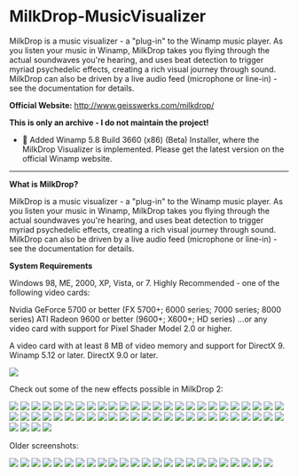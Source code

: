 # MilkDrop-MusicVisualizer
MilkDrop is a music visualizer - a "plug-in" to the Winamp music player. As you listen your music in Winamp, MilkDrop takes you flying through the actual soundwaves you're hearing, and uses beat detection to trigger myriad psychedelic effects, creating a rich visual journey through sound. MilkDrop can also be driven by a live audio feed (microphone or line-in) - see the documentation for details.

**Official Website:** http://www.geisswerks.com/milkdrop/

**This is only an archive - I do not maintain the project!**
- 🦙 Added Winamp 5.8 Build 3660 (x86) (Beta) Installer, where the MilkDrop Visualizer is implemented. Please get the latest version on the official Winamp website.

---

**What is MilkDrop?**

MilkDrop is a music visualizer - a "plug-in" to the Winamp music player. As you listen your music in Winamp, MilkDrop takes you flying through the actual soundwaves you're hearing, and uses beat detection to trigger myriad psychedelic effects, creating a rich visual journey through sound. MilkDrop can also be driven by a live audio feed (microphone or line-in) - see the documentation for details.



**System Requirements**

Windows 98, ME, 2000, XP, Vista, or 7.
Highly Recommended - one of the following video cards:
 	
Nvidia GeForce 5700 or better (FX 5700+; 6000 series; 7000 series; 8000 series)
ATI Radeon 9600 or better (9600+; X600+; HD series)
...or any video card with support for Pixel Shader Model 2.0 or higher.
 
A video card with at least 8 MB of video memory and support for DirectX 9.
Winamp 5.12 or later.
DirectX 9.0 or later.

![](https://raw.githubusercontent.com/xlimit91/MilkDrop-MusicVisualizer/master/MilkDrop%20Screenshots_files/milkdrop6.jpg)

Check out some of the new effects possible in MilkDrop 2:  

![](https://raw.githubusercontent.com/xlimit91/MilkDrop-MusicVisualizer/master/MilkDrop%20Screenshots_files/065.jpg)
![](https://raw.githubusercontent.com/xlimit91/MilkDrop-MusicVisualizer/master/MilkDrop%20Screenshots_files/055.jpg)
![](https://raw.githubusercontent.com/xlimit91/MilkDrop-MusicVisualizer/master/MilkDrop%20Screenshots_files/056.jpg)
![](https://raw.githubusercontent.com/xlimit91/MilkDrop-MusicVisualizer/master/MilkDrop%20Screenshots_files/062.jpg)
![](https://raw.githubusercontent.com/xlimit91/MilkDrop-MusicVisualizer/master/MilkDrop%20Screenshots_files/050.jpg)
![](https://raw.githubusercontent.com/xlimit91/MilkDrop-MusicVisualizer/master/MilkDrop%20Screenshots_files/052.jpg)
![](https://raw.githubusercontent.com/xlimit91/MilkDrop-MusicVisualizer/master/MilkDrop%20Screenshots_files/053.jpg)
![](https://raw.githubusercontent.com/xlimit91/MilkDrop-MusicVisualizer/master/MilkDrop%20Screenshots_files/058.jpg)
![](https://raw.githubusercontent.com/xlimit91/MilkDrop-MusicVisualizer/master/MilkDrop%20Screenshots_files/054.jpg)
![](https://raw.githubusercontent.com/xlimit91/MilkDrop-MusicVisualizer/master/MilkDrop%20Screenshots_files/033.jpg)
![](https://raw.githubusercontent.com/xlimit91/MilkDrop-MusicVisualizer/master/MilkDrop%20Screenshots_files/037.jpg)
![](https://raw.githubusercontent.com/xlimit91/MilkDrop-MusicVisualizer/master/MilkDrop%20Screenshots_files/039.jpg)
![](https://raw.githubusercontent.com/xlimit91/MilkDrop-MusicVisualizer/master/MilkDrop%20Screenshots_files/001.jpg)
![](https://raw.githubusercontent.com/xlimit91/MilkDrop-MusicVisualizer/master/MilkDrop%20Screenshots_files/002.jpg)
![](https://raw.githubusercontent.com/xlimit91/MilkDrop-MusicVisualizer/master/MilkDrop%20Screenshots_files/004.jpg)
![](https://raw.githubusercontent.com/xlimit91/MilkDrop-MusicVisualizer/master/MilkDrop%20Screenshots_files/005.jpg)
![](https://raw.githubusercontent.com/xlimit91/MilkDrop-MusicVisualizer/master/MilkDrop%20Screenshots_files/006.jpg)
![](https://raw.githubusercontent.com/xlimit91/MilkDrop-MusicVisualizer/master/MilkDrop%20Screenshots_files/007.jpg)
![](https://raw.githubusercontent.com/xlimit91/MilkDrop-MusicVisualizer/master/MilkDrop%20Screenshots_files/008.jpg)
![](https://raw.githubusercontent.com/xlimit91/MilkDrop-MusicVisualizer/master/MilkDrop%20Screenshots_files/009.jpg)
![](https://raw.githubusercontent.com/xlimit91/MilkDrop-MusicVisualizer/master/MilkDrop%20Screenshots_files/010.jpg)
![](https://raw.githubusercontent.com/xlimit91/MilkDrop-MusicVisualizer/master/MilkDrop%20Screenshots_files/011.jpg)
![](https://raw.githubusercontent.com/xlimit91/MilkDrop-MusicVisualizer/master/MilkDrop%20Screenshots_files/012.jpg)
![](https://raw.githubusercontent.com/xlimit91/MilkDrop-MusicVisualizer/master/MilkDrop%20Screenshots_files/013.jpg)
![](https://raw.githubusercontent.com/xlimit91/MilkDrop-MusicVisualizer/master/MilkDrop%20Screenshots_files/014.jpg)
![](https://raw.githubusercontent.com/xlimit91/MilkDrop-MusicVisualizer/master/MilkDrop%20Screenshots_files/015.jpg)
![](https://raw.githubusercontent.com/xlimit91/MilkDrop-MusicVisualizer/master/MilkDrop%20Screenshots_files/016.jpg)
![](https://raw.githubusercontent.com/xlimit91/MilkDrop-MusicVisualizer/master/MilkDrop%20Screenshots_files/017.jpg)
![](https://raw.githubusercontent.com/xlimit91/MilkDrop-MusicVisualizer/master/MilkDrop%20Screenshots_files/018.jpg)
![](https://raw.githubusercontent.com/xlimit91/MilkDrop-MusicVisualizer/master/MilkDrop%20Screenshots_files/019.jpg)
![](https://raw.githubusercontent.com/xlimit91/MilkDrop-MusicVisualizer/master/MilkDrop%20Screenshots_files/020.jpg)
![](https://raw.githubusercontent.com/xlimit91/MilkDrop-MusicVisualizer/master/MilkDrop%20Screenshots_files/021.jpg)
![](https://raw.githubusercontent.com/xlimit91/MilkDrop-MusicVisualizer/master/MilkDrop%20Screenshots_files/022.jpg)
![](https://raw.githubusercontent.com/xlimit91/MilkDrop-MusicVisualizer/master/MilkDrop%20Screenshots_files/023.jpg)
![](https://raw.githubusercontent.com/xlimit91/MilkDrop-MusicVisualizer/master/MilkDrop%20Screenshots_files/024.jpg)
![](https://raw.githubusercontent.com/xlimit91/MilkDrop-MusicVisualizer/master/MilkDrop%20Screenshots_files/026.jpg)
![](https://raw.githubusercontent.com/xlimit91/MilkDrop-MusicVisualizer/master/MilkDrop%20Screenshots_files/027.jpg)
![](https://raw.githubusercontent.com/xlimit91/MilkDrop-MusicVisualizer/master/MilkDrop%20Screenshots_files/029.jpg)
![](https://raw.githubusercontent.com/xlimit91/MilkDrop-MusicVisualizer/master/MilkDrop%20Screenshots_files/030.jpg)
![](https://raw.githubusercontent.com/xlimit91/MilkDrop-MusicVisualizer/master/MilkDrop%20Screenshots_files/031.jpg)
![](https://raw.githubusercontent.com/xlimit91/MilkDrop-MusicVisualizer/master/MilkDrop%20Screenshots_files/032.jpg)
![](https://raw.githubusercontent.com/xlimit91/MilkDrop-MusicVisualizer/master/MilkDrop%20Screenshots_files/034.jpg)
![](https://raw.githubusercontent.com/xlimit91/MilkDrop-MusicVisualizer/master/MilkDrop%20Screenshots_files/036.jpg)
![](https://raw.githubusercontent.com/xlimit91/MilkDrop-MusicVisualizer/master/MilkDrop%20Screenshots_files/038.jpg)
![](https://raw.githubusercontent.com/xlimit91/MilkDrop-MusicVisualizer/master/MilkDrop%20Screenshots_files/042.jpg)
![](https://raw.githubusercontent.com/xlimit91/MilkDrop-MusicVisualizer/master/MilkDrop%20Screenshots_files/043.jpg)
![](https://raw.githubusercontent.com/xlimit91/MilkDrop-MusicVisualizer/master/MilkDrop%20Screenshots_files/044.jpg)
![](https://raw.githubusercontent.com/xlimit91/MilkDrop-MusicVisualizer/master/MilkDrop%20Screenshots_files/057.jpg)
![](https://raw.githubusercontent.com/xlimit91/MilkDrop-MusicVisualizer/master/MilkDrop%20Screenshots_files/059.jpg)
![](https://raw.githubusercontent.com/xlimit91/MilkDrop-MusicVisualizer/master/MilkDrop%20Screenshots_files/060.jpg)
![](https://raw.githubusercontent.com/xlimit91/MilkDrop-MusicVisualizer/master/MilkDrop%20Screenshots_files/061.jpg)
![](https://raw.githubusercontent.com/xlimit91/MilkDrop-MusicVisualizer/master/MilkDrop%20Screenshots_files/063.jpg)
![](https://raw.githubusercontent.com/xlimit91/MilkDrop-MusicVisualizer/master/MilkDrop%20Screenshots_files/064.jpg)
![](https://raw.githubusercontent.com/xlimit91/MilkDrop-MusicVisualizer/master/MilkDrop%20Screenshots_files/003.jpg) 

Older screenshots:  

![](https://raw.githubusercontent.com/xlimit91/MilkDrop-MusicVisualizer/master/MilkDrop%20Screenshots_files/de%20la%20moutard.jpg)
![](https://raw.githubusercontent.com/xlimit91/MilkDrop-MusicVisualizer/master/MilkDrop%20Screenshots_files/vortex%202.jpg)
![](https://raw.githubusercontent.com/xlimit91/MilkDrop-MusicVisualizer/master/MilkDrop%20Screenshots_files/ultrafast.jpg)
![](https://raw.githubusercontent.com/xlimit91/MilkDrop-MusicVisualizer/master/MilkDrop%20Screenshots_files/bright%20fiber%20matrix.jpg)
![](https://raw.githubusercontent.com/xlimit91/MilkDrop-MusicVisualizer/master/MilkDrop%20Screenshots_files/cruzin.jpg)
![](https://raw.githubusercontent.com/xlimit91/MilkDrop-MusicVisualizer/master/MilkDrop%20Screenshots_files/bass%20kaleidosphere.jpg)
![](https://raw.githubusercontent.com/xlimit91/MilkDrop-MusicVisualizer/master/MilkDrop%20Screenshots_files/octopus%202.jpg)
![](https://raw.githubusercontent.com/xlimit91/MilkDrop-MusicVisualizer/master/MilkDrop%20Screenshots_files/heavenly.jpg)
![](https://raw.githubusercontent.com/xlimit91/MilkDrop-MusicVisualizer/master/MilkDrop%20Screenshots_files/many%20colors.jpg)
![](https://raw.githubusercontent.com/xlimit91/MilkDrop-MusicVisualizer/master/MilkDrop%20Screenshots_files/warp%20of%20dali.jpg)
![](https://raw.githubusercontent.com/xlimit91/MilkDrop-MusicVisualizer/master/MilkDrop%20Screenshots_files/trampoline.jpg)
![](https://raw.githubusercontent.com/xlimit91/MilkDrop-MusicVisualizer/master/MilkDrop%20Screenshots_files/octopus.jpg)
![](https://raw.githubusercontent.com/xlimit91/MilkDrop-MusicVisualizer/master/MilkDrop%20Screenshots_files/vortex.jpg)
![](https://raw.githubusercontent.com/xlimit91/MilkDrop-MusicVisualizer/master/MilkDrop%20Screenshots_files/pastels.jpg)
![](https://raw.githubusercontent.com/xlimit91/MilkDrop-MusicVisualizer/master/MilkDrop%20Screenshots_files/cosmic%20dust.jpg)
![](https://raw.githubusercontent.com/xlimit91/MilkDrop-MusicVisualizer/master/MilkDrop%20Screenshots_files/swirlies.jpg)
![](https://raw.githubusercontent.com/xlimit91/MilkDrop-MusicVisualizer/master/MilkDrop%20Screenshots_files/serpent.jpg)
![](https://raw.githubusercontent.com/xlimit91/MilkDrop-MusicVisualizer/master/MilkDrop%20Screenshots_files/sunset.jpg)
![](https://raw.githubusercontent.com/xlimit91/MilkDrop-MusicVisualizer/master/MilkDrop%20Screenshots_files/heavenly%202.jpg)
![](https://raw.githubusercontent.com/xlimit91/MilkDrop-MusicVisualizer/master/MilkDrop%20Screenshots_files/greenland.jpg)
![](https://raw.githubusercontent.com/xlimit91/MilkDrop-MusicVisualizer/master/MilkDrop%20Screenshots_files/fractals-01.jpg)
![](https://raw.githubusercontent.com/xlimit91/MilkDrop-MusicVisualizer/master/MilkDrop%20Screenshots_files/fractals-03.jpg)
![](https://raw.githubusercontent.com/xlimit91/MilkDrop-MusicVisualizer/master/MilkDrop%20Screenshots_files/fractals-04.jpg)
![](https://raw.githubusercontent.com/xlimit91/MilkDrop-MusicVisualizer/master/MilkDrop%20Screenshots_files/_preset%20editing.jpg)
